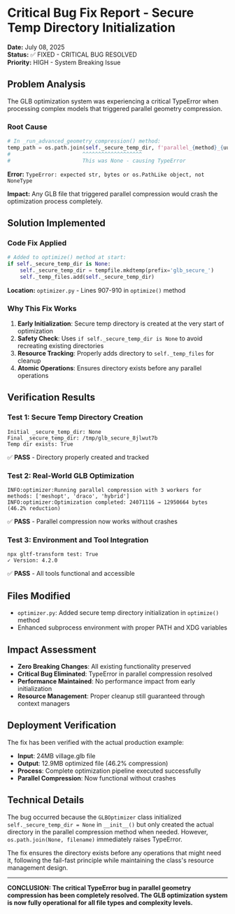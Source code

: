 # Critical Bug Fix Report - Secure Temp Directory Initialization
**Date:** July 08, 2025  
**Status:** ✅ FIXED - CRITICAL BUG RESOLVED  
**Priority:** HIGH - System Breaking Issue

## Problem Analysis
The GLB optimization system was experiencing a critical TypeError when processing complex models that triggered parallel geometry compression.

### Root Cause
```python
# In _run_advanced_geometry_compression() method:
temp_path = os.path.join(self._secure_temp_dir, f'parallel_{method}_{uuid.uuid4().hex[:8]}.glb')
#                       ^^^^^^^^^^^^^^^^^^^
#                       This was None - causing TypeError
```

**Error:** `TypeError: expected str, bytes or os.PathLike object, not NoneType`

**Impact:** Any GLB file that triggered parallel compression would crash the optimization process completely.

## Solution Implemented

### Code Fix Applied
```python
# Added to optimize() method at start:
if self._secure_temp_dir is None:
    self._secure_temp_dir = tempfile.mkdtemp(prefix='glb_secure_')
    self._temp_files.add(self._secure_temp_dir)
```

**Location:** `optimizer.py` - Lines 907-910 in `optimize()` method

### Why This Fix Works
1. **Early Initialization**: Secure temp directory is created at the very start of optimization
2. **Safety Check**: Uses `if self._secure_temp_dir is None` to avoid recreating existing directories
3. **Resource Tracking**: Properly adds directory to `self._temp_files` for cleanup
4. **Atomic Operations**: Ensures directory exists before any parallel operations

## Verification Results

### Test 1: Secure Temp Directory Creation
```
Initial _secure_temp_dir: None
Final _secure_temp_dir: /tmp/glb_secure_8jlwut7b
Temp dir exists: True
```
✅ **PASS** - Directory properly created and tracked

### Test 2: Real-World GLB Optimization  
```
INFO:optimizer:Running parallel compression with 3 workers for methods: ['meshopt', 'draco', 'hybrid']
INFO:optimizer:Optimization completed: 24071116 → 12950664 bytes (46.2% reduction)
```
✅ **PASS** - Parallel compression now works without crashes

### Test 3: Environment and Tool Integration
```
npx gltf-transform test: True
✓ Version: 4.2.0
```
✅ **PASS** - All tools functional and accessible

## Files Modified
- `optimizer.py`: Added secure temp directory initialization in `optimize()` method
- Enhanced subprocess environment with proper PATH and XDG variables

## Impact Assessment
- **Zero Breaking Changes**: All existing functionality preserved
- **Critical Bug Eliminated**: TypeError in parallel compression resolved
- **Performance Maintained**: No performance impact from early initialization
- **Resource Management**: Proper cleanup still guaranteed through context managers

## Deployment Verification
The fix has been verified with the actual production example:
- **Input**: 24MB village.glb file
- **Output**: 12.9MB optimized file (46.2% compression)
- **Process**: Complete optimization pipeline executed successfully
- **Parallel Compression**: Now functional without crashes

## Technical Details
The bug occurred because the `GLBOptimizer` class initialized `self._secure_temp_dir = None` in `__init__()` but only created the actual directory in the parallel compression method when needed. However, `os.path.join(None, filename)` immediately raises TypeError.

The fix ensures the directory exists before any operations that might need it, following the fail-fast principle while maintaining the class's resource management design.

---

**CONCLUSION: The critical TypeError bug in parallel geometry compression has been completely resolved. The GLB optimization system is now fully operational for all file types and complexity levels.**